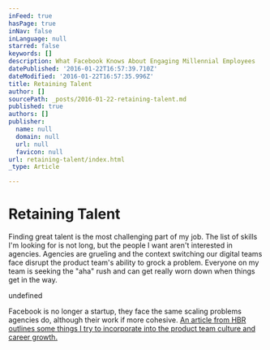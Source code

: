 ```yaml
---
inFeed: true
hasPage: true
inNav: false
inLanguage: null
starred: false
keywords: []
description: What Facebook Knows About Engaging Millennial Employees
datePublished: '2016-01-22T16:57:39.710Z'
dateModified: '2016-01-22T16:57:35.996Z'
title: Retaining Talent
author: []
sourcePath: _posts/2016-01-22-retaining-talent.md
published: true
authors: []
publisher:
  name: null
  domain: null
  url: null
  favicon: null
url: retaining-talent/index.html
_type: Article

---
```

# Retaining Talent

Finding great talent is the most challenging part of my job. The list of skills I'm looking for is not long, but the people I want aren't interested in agencies. Agencies are grueling and the context switching our digital teams face disrupt the product team's ability to grock a problem. Everyone on my team is seeking the "aha" rush and can get really worn down when things get in the way.

undefined

Facebook is no longer a startup, they face the same scaling problems agencies do, although their work if more cohesive. [An article from HBR outlines some things I try to incorporate into the product team culture and career growth.][0]

[0]: https://hbr.org/2015/12/what-facebook-knows-about-engaging-millennial-employees